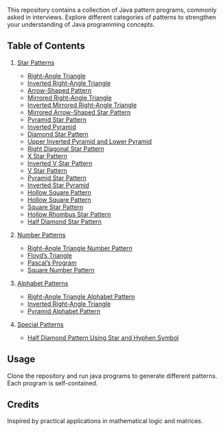 This repository contains a collection of Java pattern programs, commonly asked in interviews.
Explore different categories of patterns to strengthen your understanding of Java programming concepts.

## Table of Contents
1. [Star Patterns](#star-patterns)
   - [Right-Angle Triangle](subdirectory/Pattern1RightAngleTriangle.java)
   - [Inverted Right-Angle Triangle](#pattern-2-inverted-right-angle-triangle)
   - [Arrow-Shaped Pattern](#pattern-3-arrow-shaped-pattern)
   - [Mirrored Right-Angle Triangle](#pattern-4-mirrored-right-angle-triangle)
   - [Inverted Mirrored Right-Angle Triangle](#pattern-5-inverted-mirrored-right-angle-triangle)
   - [Mirrored Arrow-Shaped Star Pattern](#pattern-6-mirrored-arrow-shaped-star-pattern)
   - [Pyramid Star Pattern](#pattern-7-pyramid-star-pattern)
   - [Inverted Pyramid](#pattern-8-inverted-pyramid)
   - [Diamond Star Pattern](#pattern-9-diamond-star-pattern)
   - [Upper Inverted Pyramid and Lower Pyramid](#pattern-10-upper-inverted-pyramid-and-lower-pyramid)
   - [Right Diagonal Star Pattern](#pattern-11-right-diagonal-star-pattern)
   - [X Star Pattern](#pattern-12-x-star-pattern)
   - [Inverted V Star Pattern](#pattern-13-inverted-v-star-pattern)
   - [V Star Pattern](#pattern-14-v-star-pattern)
   - [Pyramid Star Pattern](#pattern-15-pyramid-star-pattern)
   - [Inverted Star Pyramid](#pattern-16-inverted-star-pyramid)
   - [Hollow Square Pattern](#pattern-17-hollow-square-pattern)
   - [Hollow Square Pattern](#pattern-18-hollow-square-pattern)
   - [Square Star Pattern](#pattern-19-square-star-pattern)
   - [Hollow Rhombus Star Pattern](#pattern-20-hollow-rhombus-star-pattern)
   - [Half Diamond Star Pattern](#pattern-21-half-diamond-star-pattern)

2. [Number Patterns](#number-patterns)
   - [Right-Angle Triangle Number Pattern](#pattern-22-right-angle-triangle-number-pattern)
   - [Floyd’s Triangle](#pattern-23-floyds-triangle)
   - [Pascal’s Program](#pattern-24-pascals-program)
   - [Square Number Pattern](#pattern-25-square-number-pattern)

3. [Alphabet Patterns](#alphabet-patterns)
   - [Right-Angle Triangle Alphabet Pattern](#pattern-26-right-angle-triangle-alphabet-pattern)
   - [Inverted Right-Angle Triangle](#pattern-27-inverted-right-angle-triangle)
   - [Pyramid Alphabet Pattern](#pattern-28-pyramid-alphabet-pattern)

4. [Special Patterns](#special-patterns)
   - [Half Diamond Pattern Using Star and Hyphen Symbol](#pattern-29-half-diamond-pattern-using-star-and-hyphen-symbol)

## Usage
Clone the repository and run java programs to generate different patterns. Each program is self-contained.

## Credits
Inspired by practical applications in mathematical logic and matrices.


